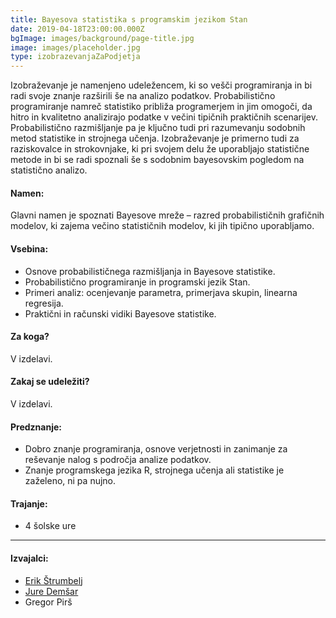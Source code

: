 ```yaml
---
title: Bayesova statistika s programskim jezikom Stan
date: 2019-04-18T23:00:00.000Z
bgImage: images/background/page-title.jpg
image: images/placeholder.jpg
type: izobrazevanjaZaPodjetja
---
```

Izobraževanje je namenjeno udeležencem, ki so vešči programiranja in bi radi svoje znanje razširili še na analizo podatkov. Probabilistično programiranje namreč statistiko približa programerjem in jim omogoči, da hitro in kvalitetno analizirajo podatke v večini tipičnih praktičnih scenarijev. Probabilistično razmišljanje pa je ključno tudi pri razumevanju sodobnih metod statistike in strojnega učenja. Izobraževanje je primerno tudi za raziskovalce in strokovnjake, ki pri svojem delu že uporabljajo statistične metode in bi se radi spoznali še s sodobnim bayesovskim pogledom na statistično analizo.

#### Namen:

Glavni namen je spoznati Bayesove mreže – razred probabilističnih grafičnih modelov, ki zajema večino statističnih modelov, ki jih tipično uporabljamo. 

#### Vsebina:

* Osnove probabilističnega razmišljanja in Bayesove statistike.
* Probabilistično programiranje in programski jezik Stan.
* Primeri analiz: ocenjevanje parametra, primerjava skupin, linearna regresija.
* Praktični in računski vidiki Bayesove statistike.

#### Za koga?
V izdelavi.

#### Zakaj se udeležiti?

V izdelavi.

#### Predznanje:

* Dobro znanje programiranja, osnove verjetnosti in zanimanje za reševanje nalog s področja analize podatkov.
* Znanje programskega jezika R, strojnega učenja ali statistike je zaželeno, ni pa nujno.

#### Trajanje:

* 4 šolske ure

- - -

#### Izvajalci:

* [Erik Štrumbelj](https://akademijafri.si/izvajalci/erik-strumbelj/)
* [Jure Demšar](https://akademijafri.si/izvajalci/jure-demsar/)
* Gregor Pirš
